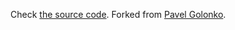 Check [the source code](https://github.com/arnavnegi26/markdown-cv).
Forked from [Pavel Golonko](https://github.com/Greenek/cv).